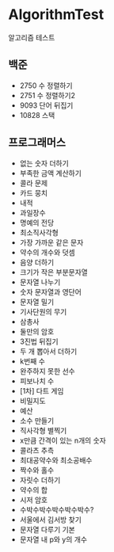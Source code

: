 # AlgorithmTest
알고리즘 테스트

<h2>백준</h2>
<ul>
  <li>2750 수 정렬하기</li>
  <li>2751 수 정렬하기2</li>
  <li>9093 단어 뒤집기</li>
  <li>10828 스택</li>
</ul>

<h2>프로그래머스</h2>
<ul>
  <li>없는 숫자 더하기</li>
  <li>부족한 금액 계산하기</li>
  <li>콜라 문제</li>
  <li>카드 뭉치</li>
  <li>내적</li>
  <li>과일장수</li>
  <li>명예의 전당</li>
  <li>최소직사각형</li>
  <li>가장 가까운 같은 문자</li>
  <li>약수의 개수와 덧셈</li>
  <li>음양 더하기</li>
  <li>크기가 작은 부분문자열</li>
  <li>문자열 나누기</li>
  <li>숫자 문자열과 영단어</li>
  <li>문자열 밀기</li>
  <li>기사단원의 무기</li>
  <li>삼총사</li>
  <li>둘만의 암호</li>
  <li>3진법 뒤집기</li>
  <li>두 개 뽑아서 더하기</li>
  <li>k번째 수</li>
  <li>완주하지 못한 선수</li>
  <li>피보나치 수</li>
  <li>[1차] 다트 게임</li>
  <li>비밀지도</li>
  <li>예산</li>
  <li>소수 만들기</li>
  <li>직사각형 별찍기</li>
  <li>x만큼 간격이 있는 n개의 숫자</li>
  <li>콜라츠 추측</li>
  <li>최대공약수와 최소공배수</li>
  <li>짝수와 홀수</li>
  <li>자릿수 더하기</li>
  <li>약수의 합</li>
  <li>시저 암호</li>
  <li>수박수박수박수박수박수?</li>
  <li>서울에서 김서방 찾기</li>
  <li>문자열 다루기 기본</li>
  <li>문자열 내 p와 y의 개수</li>
</ul>
